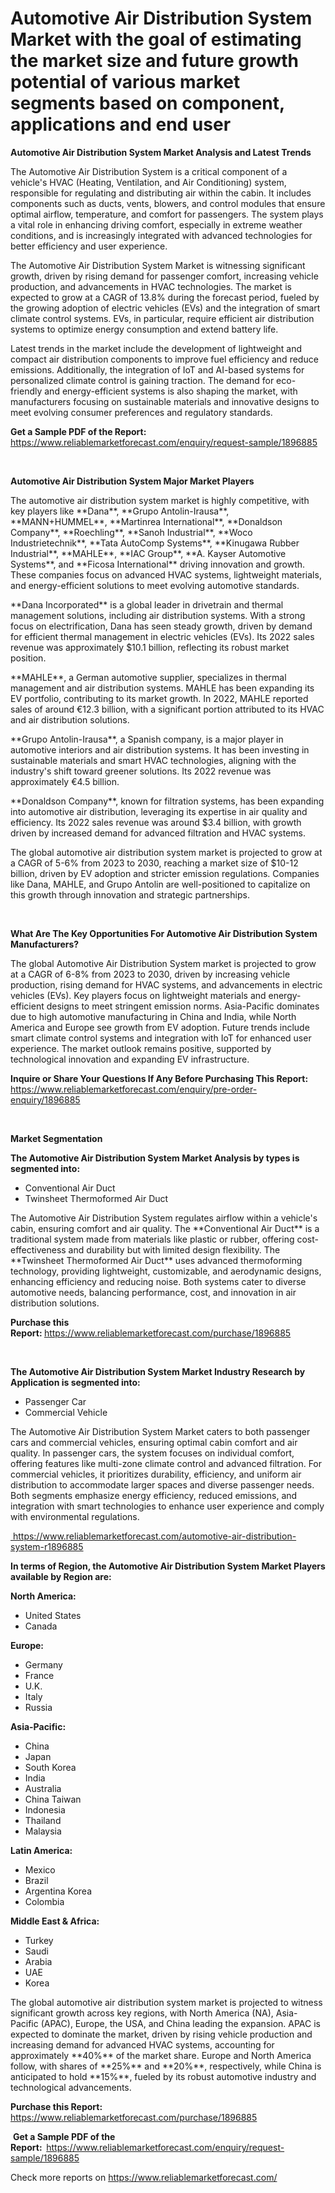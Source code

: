 <p><h1>Automotive Air Distribution System Market with the goal of estimating the market size and future growth potential of various market segments based on component, applications and end user</h1></p><p><strong>Automotive Air Distribution System Market Analysis and Latest Trends</strong></p>
<p><p>The Automotive Air Distribution System is a critical component of a vehicle's HVAC (Heating, Ventilation, and Air Conditioning) system, responsible for regulating and distributing air within the cabin. It includes components such as ducts, vents, blowers, and control modules that ensure optimal airflow, temperature, and comfort for passengers. The system plays a vital role in enhancing driving comfort, especially in extreme weather conditions, and is increasingly integrated with advanced technologies for better efficiency and user experience.</p><p>The Automotive Air Distribution System Market is witnessing significant growth, driven by rising demand for passenger comfort, increasing vehicle production, and advancements in HVAC technologies. The market is expected to grow at a CAGR of 13.8% during the forecast period, fueled by the growing adoption of electric vehicles (EVs) and the integration of smart climate control systems. EVs, in particular, require efficient air distribution systems to optimize energy consumption and extend battery life.</p><p>Latest trends in the market include the development of lightweight and compact air distribution components to improve fuel efficiency and reduce emissions. Additionally, the integration of IoT and AI-based systems for personalized climate control is gaining traction. The demand for eco-friendly and energy-efficient systems is also shaping the market, with manufacturers focusing on sustainable materials and innovative designs to meet evolving consumer preferences and regulatory standards.</p></p>
<p><strong>Get a Sample PDF of the Report:&nbsp;</strong> <a href="https://www.reliablemarketforecast.com/enquiry/request-sample/1896885?utm_campaign=1893&utm_medium=2&utm_source=Github&utm_content=ia&utm_term=24012025&utm_id=automotive-air-distribution-system">https://www.reliablemarketforecast.com/enquiry/request-sample/1896885</a></p>
<p>&nbsp;</p>
<p><strong>Automotive Air Distribution System Major Market Players</strong></p>
<p><p>The automotive air distribution system market is highly competitive, with key players like **Dana**, **Grupo Antolin-Irausa**, **MANN+HUMMEL**, **Martinrea International**, **Donaldson Company**, **Roechling**, **Sanoh Industrial**, **Woco Industrietechnik**, **Tata AutoComp Systems**, **Kinugawa Rubber Industrial**, **MAHLE**, **IAC Group**, **A. Kayser Automotive Systems**, and **Ficosa International** driving innovation and growth. These companies focus on advanced HVAC systems, lightweight materials, and energy-efficient solutions to meet evolving automotive standards.</p><p>**Dana Incorporated** is a global leader in drivetrain and thermal management solutions, including air distribution systems. With a strong focus on electrification, Dana has seen steady growth, driven by demand for efficient thermal management in electric vehicles (EVs). Its 2022 sales revenue was approximately $10.1 billion, reflecting its robust market position.</p><p>**MAHLE**, a German automotive supplier, specializes in thermal management and air distribution systems. MAHLE has been expanding its EV portfolio, contributing to its market growth. In 2022, MAHLE reported sales of around €12.3 billion, with a significant portion attributed to its HVAC and air distribution solutions.</p><p>**Grupo Antolin-Irausa**, a Spanish company, is a major player in automotive interiors and air distribution systems. It has been investing in sustainable materials and smart HVAC technologies, aligning with the industry's shift toward greener solutions. Its 2022 revenue was approximately €4.5 billion.</p><p>**Donaldson Company**, known for filtration systems, has been expanding into automotive air distribution, leveraging its expertise in air quality and efficiency. Its 2022 sales revenue was around $3.4 billion, with growth driven by increased demand for advanced filtration and HVAC systems.</p><p>The global automotive air distribution system market is projected to grow at a CAGR of 5-6% from 2023 to 2030, reaching a market size of $10-12 billion, driven by EV adoption and stricter emission regulations. Companies like Dana, MAHLE, and Grupo Antolin are well-positioned to capitalize on this growth through innovation and strategic partnerships.</p></p>
<p>&nbsp;</p>
<p><strong>What Are The Key Opportunities For Automotive Air Distribution System Manufacturers?</strong></p>
<p><p>The global Automotive Air Distribution System market is projected to grow at a CAGR of 6-8% from 2023 to 2030, driven by increasing vehicle production, rising demand for HVAC systems, and advancements in electric vehicles (EVs). Key players focus on lightweight materials and energy-efficient designs to meet stringent emission norms. Asia-Pacific dominates due to high automotive manufacturing in China and India, while North America and Europe see growth from EV adoption. Future trends include smart climate control systems and integration with IoT for enhanced user experience. The market outlook remains positive, supported by technological innovation and expanding EV infrastructure.</p></p>
<p><strong>Inquire or Share Your Questions If Any Before Purchasing This Report:</strong> <a href="https://www.reliablemarketforecast.com/enquiry/pre-order-enquiry/1896885?utm_campaign=1893&utm_medium=2&utm_source=Github&utm_content=ia&utm_term=24012025&utm_id=automotive-air-distribution-system">https://www.reliablemarketforecast.com/enquiry/pre-order-enquiry/1896885</a></p>
<p>&nbsp;</p>
<p><strong>Market Segmentation</strong></p>
<p><strong>The Automotive Air Distribution System Market Analysis by types is segmented into:</strong></p>
<p><ul><li>Conventional Air Duct</li><li>Twinsheet Thermoformed Air Duct</li></ul></p>
<p><p>The Automotive Air Distribution System regulates airflow within a vehicle's cabin, ensuring comfort and air quality. The **Conventional Air Duct** is a traditional system made from materials like plastic or rubber, offering cost-effectiveness and durability but with limited design flexibility. The **Twinsheet Thermoformed Air Duct** uses advanced thermoforming technology, providing lightweight, customizable, and aerodynamic designs, enhancing efficiency and reducing noise. Both systems cater to diverse automotive needs, balancing performance, cost, and innovation in air distribution solutions.</p></p>
<p><strong>Purchase this Report:&nbsp;</strong><a href="https://www.reliablemarketforecast.com/purchase/1896885?utm_campaign=1893&utm_medium=2&utm_source=Github&utm_content=ia&utm_term=24012025&utm_id=automotive-air-distribution-system">https://www.reliablemarketforecast.com/purchase/1896885</a></p>
<p>&nbsp;</p>
<p><strong>The Automotive Air Distribution System Market Industry Research by Application is segmented into:</strong></p>
<p><ul><li>Passenger Car</li><li>Commercial Vehicle</li></ul></p>
<p><p>The Automotive Air Distribution System Market caters to both passenger cars and commercial vehicles, ensuring optimal cabin comfort and air quality. In passenger cars, the system focuses on individual comfort, offering features like multi-zone climate control and advanced filtration. For commercial vehicles, it prioritizes durability, efficiency, and uniform air distribution to accommodate larger spaces and diverse passenger needs. Both segments emphasize energy efficiency, reduced emissions, and integration with smart technologies to enhance user experience and comply with environmental regulations.</p></p>
<p><a href="https://www.reliablemarketforecast.com/automotive-air-distribution-system-r1896885?utm_campaign=1893&utm_medium=2&utm_source=Github&utm_content=ia&utm_term=24012025&utm_id=automotive-air-distribution-system">&nbsp;https://www.reliablemarketforecast.com/automotive-air-distribution-system-r1896885</a></p>
<p><strong>In terms of Region, the Automotive Air Distribution System Market Players available by Region are:</strong></p>
<p>
    <p> <strong> North America: </strong>
        <ul>
            <li>United States</li>
            <li>Canada</li>
        </ul>
        </p> 
    <p> <strong> Europe: </strong>
        <ul>
            <li>Germany</li>
            <li>France</li>
            <li>U.K.</li>
            <li>Italy</li>
            <li>Russia</li>
        </ul>
        </p> 
    <p> <strong> Asia-Pacific: </strong>
        <ul>
            <li>China</li>
            <li>Japan</li>
            <li>South Korea</li>
            <li>India</li>
            <li>Australia</li>
            <li>China Taiwan</li>
            <li>Indonesia</li>
            <li>Thailand</li>
            <li>Malaysia</li>
        </ul>
        </p> 
    <p> <strong> Latin America: </strong>
        <ul>
            <li>Mexico</li>
            <li>Brazil</li>
            <li>Argentina Korea</li>
            <li>Colombia</li>
        </ul>
        </p> 
    <p> <strong> Middle East & Africa: </strong>
        <ul>
            <li>Turkey</li>
            <li>Saudi</li>
            <li>Arabia</li>
            <li>UAE</li>
            <li>Korea</li>
        </ul>
    </p>
    </p>
<p><p>The global automotive air distribution system market is projected to witness significant growth across key regions, with North America (NA), Asia-Pacific (APAC), Europe, the USA, and China leading the expansion. APAC is expected to dominate the market, driven by rising vehicle production and increasing demand for advanced HVAC systems, accounting for approximately **40%** of the market share. Europe and North America follow, with shares of **25%** and **20%**, respectively, while China is anticipated to hold **15%**, fueled by its robust automotive industry and technological advancements.</p></p>
<p><strong>Purchase this Report: </strong><a href="https://www.reliablemarketforecast.com/purchase/1896885?utm_campaign=1893&utm_medium=2&utm_source=Github&utm_content=ia&utm_term=24012025&utm_id=automotive-air-distribution-system">https://www.reliablemarketforecast.com/purchase/1896885</a></p>
<p>&nbsp;<strong>Get a Sample PDF of the Report:&nbsp;&nbsp;</strong><a href="https://www.reliablemarketforecast.com/enquiry/request-sample/1896885?utm_campaign=1893&utm_medium=2&utm_source=Github&utm_content=ia&utm_term=24012025&utm_id=automotive-air-distribution-system">https://www.reliablemarketforecast.com/enquiry/request-sample/1896885</a></p>
<p><strong></strong></p>
<p>Check more reports on <a href="https://www.reliablemarketforecast.com/?utm_campaign=1893&utm_medium=2&utm_source=Github&utm_content=ia&utm_term=24012025&utm_id=automotive-air-distribution-system">https://www.reliablemarketforecast.com/</a></p>